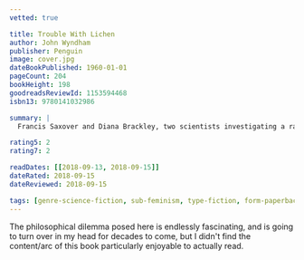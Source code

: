 ```yaml
---
vetted: true

title: Trouble With Lichen
author: John Wyndham
publisher: Penguin
image: cover.jpg
dateBookPublished: 1960-01-01
pageCount: 204
bookHeight: 198
goodreadsReviewId: 1153594468
isbn13: 9780141032986

summary: |
  Francis Saxover and Diana Brackley, two scientists investigating a rare lichen, discover it has a remarkable property: it retards the ageing process. Francis, realizing the implications for the world of an ever-youthful, wealthy elite, wants to keep it secret, but Diana sees an opportunity to overthrow the male status quo by using the lichen to inspire a feminist revolution. As each scientist wrestles with the implications and practicalities of exploiting the discovery, the world comes ever closer to learning the truth…

rating5: 2
rating7: 2

readDates: [[2018-09-13, 2018-09-15]]
dateRated: 2018-09-15
dateReviewed: 2018-09-15

tags: [genre-science-fiction, sub-feminism, type-fiction, form-paperback]
---
```


The philosophical dilemma posed here is endlessly fascinating, and is going to turn over in my head for decades to come, but I didn't find the content/arc of this book particularly enjoyable to actually read.
